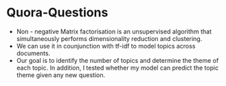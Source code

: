 # Quora-Questions
- Non - negative Matrix factorisation is an unsupervised algorithm that simultaneously performs dimensionality reduction and clustering.
- We can use it in counjunction with tf-idf to model topics across documents.
- Our goal is to identify the number of topics and determine the theme of each topic. In addition, I tested whether my model can predict the topic theme given any new question.
